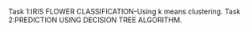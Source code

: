 Task 1:IRIS FLOWER CLASSIFICATION-Using k means clustering.
Task 2:PREDICTION USING DECISION TREE ALGORITHM.
